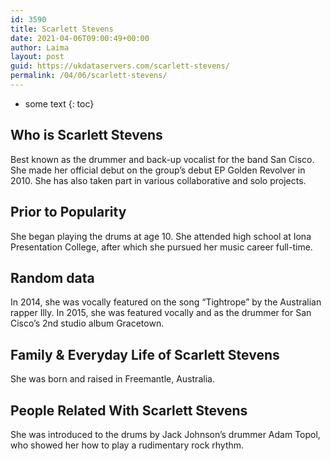 ```yaml
---
id: 3590
title: Scarlett Stevens
date: 2021-04-06T09:00:49+00:00
author: Laima
layout: post
guid: https://ukdataservers.com/scarlett-stevens/
permalink: /04/06/scarlett-stevens/
---
```


* some text
{: toc}


## Who is Scarlett Stevens
                  
                  
                  
Best known as the drummer and back-up vocalist for the band San Cisco. She made her official debut on the group&#8217;s debut EP Golden Revolver in 2010. She has also taken part in various collaborative and solo projects.
                  
              
            
              
            
                
                
                
## Prior to Popularity
                  
                  
                  
She began playing the drums at age 10. She attended high school at Iona Presentation College, after which she pursued her music career full-time.
                  
              
            
              
            
                
                
                
## Random data
                  
                  
                  
In 2014, she was vocally featured on the song &#8220;Tightrope&#8221; by the Australian rapper Illy. In 2015, she was featured vocally and as the drummer for San Cisco&#8217;s 2nd studio album Gracetown.
                  
              
            
              
            
                
                
                
## Family & Everyday Life of Scarlett Stevens
                  
                  
                  
She was born and raised in Freemantle, Australia.
                  
              
            
              
            
                
                
                
## People Related With Scarlett Stevens
                  
                  
                  
She was introduced to the drums by Jack Johnson&#8217;s drummer Adam Topol, who showed her how to play a rudimentary rock rhythm.
                  
              
            
              
            
                
              
            
              
              
            
            
              
            
          
          
          